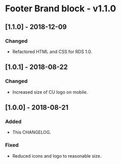 # Footer Brand block - v1.1.0

## [1.1.0] - 2018-12-09
### Changed
- Refactored HTML and CSS for RDS 1.0.

## [1.0.1] - 2018-08-22
### Changed
- Increased size of CU logo on mobile.

## [1.0.0] - 2018-08-21
### Added
- This CHANGELOG.
### Fixed
- Reduced icons and logo to reasonable size.

